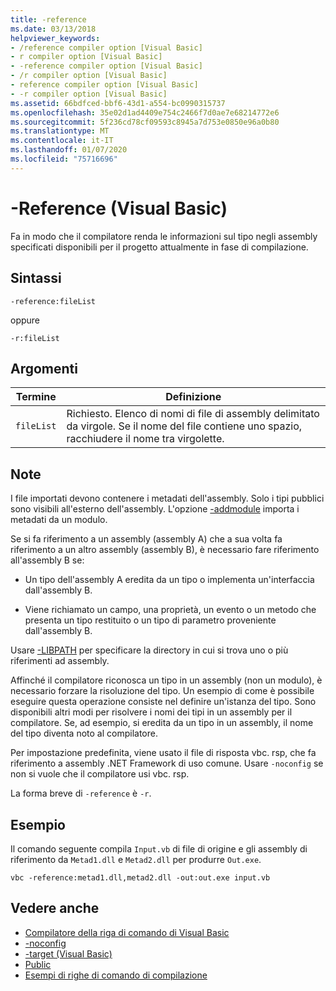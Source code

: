 ```yaml
---
title: -reference
ms.date: 03/13/2018
helpviewer_keywords:
- /reference compiler option [Visual Basic]
- r compiler option [Visual Basic]
- -reference compiler option [Visual Basic]
- /r compiler option [Visual Basic]
- reference compiler option [Visual Basic]
- -r compiler option [Visual Basic]
ms.assetid: 66bdfced-bbf6-43d1-a554-bc0990315737
ms.openlocfilehash: 35e02d1ad4409e754c2466f7d0ae7e68214772e6
ms.sourcegitcommit: 5f236cd78cf09593c8945a7d753e0850e96a0b80
ms.translationtype: MT
ms.contentlocale: it-IT
ms.lasthandoff: 01/07/2020
ms.locfileid: "75716696"
---
```

# <a name="-reference-visual-basic"></a>-Reference (Visual Basic)
Fa in modo che il compilatore renda le informazioni sul tipo negli assembly specificati disponibili per il progetto attualmente in fase di compilazione.  
  
## <a name="syntax"></a>Sintassi  
  
```console  
-reference:fileList  
```

oppure

```console
-r:fileList  
```  
  
## <a name="arguments"></a>Argomenti  
  
|Termine|Definizione|  
|---|---|  
|`fileList`|Richiesto. Elenco di nomi di file di assembly delimitato da virgole. Se il nome del file contiene uno spazio, racchiudere il nome tra virgolette.|  
  
## <a name="remarks"></a>Note  
 I file importati devono contenere i metadati dell'assembly. Solo i tipi pubblici sono visibili all'esterno dell'assembly. L'opzione [-addmodule](../../../visual-basic/reference/command-line-compiler/addmodule.md) importa i metadati da un modulo.  
  
 Se si fa riferimento a un assembly (assembly A) che a sua volta fa riferimento a un altro assembly (assembly B), è necessario fare riferimento all'assembly B se:  
  
- Un tipo dell'assembly A eredita da un tipo o implementa un'interfaccia dall'assembly B.  
  
- Viene richiamato un campo, una proprietà, un evento o un metodo che presenta un tipo restituito o un tipo di parametro proveniente dall'assembly B.  
  
 Usare [-LIBPATH](../../../visual-basic/reference/command-line-compiler/libpath.md) per specificare la directory in cui si trova uno o più riferimenti ad assembly.  
  
 Affinché il compilatore riconosca un tipo in un assembly (non un modulo), è necessario forzare la risoluzione del tipo. Un esempio di come è possibile eseguire questa operazione consiste nel definire un'istanza del tipo. Sono disponibili altri modi per risolvere i nomi dei tipi in un assembly per il compilatore. Se, ad esempio, si eredita da un tipo in un assembly, il nome del tipo diventa noto al compilatore.  
  
 Per impostazione predefinita, viene usato il file di risposta vbc. rsp, che fa riferimento a assembly .NET Framework di uso comune. Usare `-noconfig` se non si vuole che il compilatore usi vbc. rsp.  
  
 La forma breve di `-reference` è `-r`.  
  
## <a name="example"></a>Esempio  
 Il comando seguente compila `Input.vb` di file di origine e gli assembly di riferimento da `Metad1.dll` e `Metad2.dll` per produrre `Out.exe`.  
  
```console
vbc -reference:metad1.dll,metad2.dll -out:out.exe input.vb  
```  
  
## <a name="see-also"></a>Vedere anche

- [Compilatore della riga di comando di Visual Basic](../../../visual-basic/reference/command-line-compiler/index.md)
- [-noconfig](../../../visual-basic/reference/command-line-compiler/noconfig.md)
- [-target (Visual Basic)](../../../visual-basic/reference/command-line-compiler/target.md)
- [Public](../../../visual-basic/language-reference/modifiers/public.md)
- [Esempi di righe di comando di compilazione](../../../visual-basic/reference/command-line-compiler/sample-compilation-command-lines.md)
